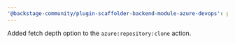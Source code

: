 ```yaml
---
'@backstage-community/plugin-scaffolder-backend-module-azure-devops': patch
---
```


Added fetch depth option to the `azure:repository:clone` action.

